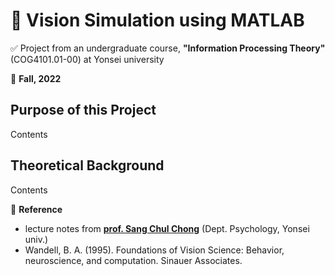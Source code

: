 # :eyes: Vision Simulation using MATLAB

:white_check_mark: Project from an undergraduate course, **"Information Processing Theory"** (COG4101.01-00) at Yonsei university

:calendar: **Fall, 2022**

## Purpose of this Project
Contents


## Theoretical Background
Contents

:page_facing_up: **Reference** 
* lecture notes from [**prof. Sang Chul Chong**](https://vcc.yonsei.ac.kr/pi) (Dept. Psychology, Yonsei univ.) 
* Wandell, B. A. (1995). Foundations of Vision Science: Behavior, neuroscience, and computation. Sinauer Associates. 
